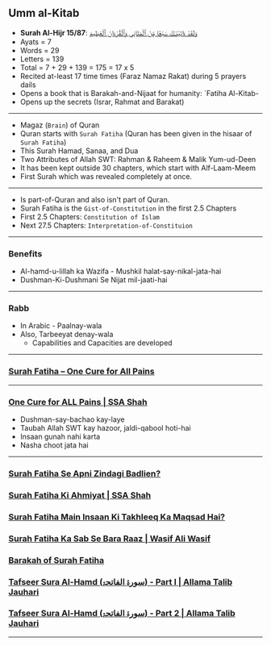 ## Umm al-Kitab
* __Surah Al-Hijr 15/87__: [وَلَقَدْ ءَاتَيْنَـٰكَ سَبْعًۭا مِّنَ ٱلْمَثَانِى وَٱلْقُرْءَانَ ٱلْعَظِيمَ](https://quran.com/15/87)
* Ayats = 7
* Words = 29
* Letters = 139
* Total = 7 + 29 + 139 = 175 = 17 x 5
* Recited at-least 17 time times (Faraz Namaz Rakat) during 5 prayers dails
* Opens a book that is Barakah-and-Nijaat for humanity: `Fatiha Al-Kitab-
* Opens up the secrets (Israr, Rahmat and Barakat)

***

* Magaz (`Brain`) of Quran
* Quran starts with `Surah Fatiha` (Quran has been given in the hisaar of `Surah Fatiha`)
* This Surah Hamad, Sanaa, and Dua 
* Two Attributes of Allah SWT: Rahman & Raheem & Malik Yum-ud-Deen
* It has been kept outside 30 chapters, which start with Alf-Laam-Meem 
* First Surah which was revealed completely at once.

***

* Is part-of-Quran and also isn't part of Quran.
* Surah Fatiha is the `Gist-of-Constitution` in the first 2.5 Chapters
* First 2.5 Chapters: `Constitution of Islam`
* Next 27.5 Chapters: `Interpretation-of-Constituion`

***

### Benefits
* Al-hamd-u-lillah ka Wazifa - Mushkil halat-say-nikal-jata-hai
* Dushman-Ki-Dushmani Se Nijat mil-jaati-hai

***

### Rabb
* In Arabic - Paalnay-wala
* Also, Tarbeeyat denay-wala
  * Capabilities and Capacities are developed

***

### [Surah Fatiha – One Cure for All Pains](https://www.youtube.com/watch?v=yZ7MWDeB6hY)

***

### [One Cure for ALL Pains | SSA Shah](https://www.youtube.com/shorts/HNe12DgxRTY)
* Dushman-say-bachao kay-laye
* Taubah Allah SWT kay hazoor, jaldi-qabool hoti-hai
* Insaan gunah nahi karta
* Nasha choot jata hai

***

### [Surah Fatiha Se Apni Zindagi Badlien?](https://www.youtube.com/watch?v=PVnOOxDc1Yc)
### [Surah Fatiha Ki Ahmiyat | SSA Shah](https://www.youtube.com/watch?v=gSA_RKnzf1A)
### [Surah Fatiha Main Insaan Ki Takhleeq Ka Maqsad Hai?](https://www.youtube.com/watch?v=hyTSleVTIgg)
### [Surah Fatiha Ka Sab Se Bara Raaz | Wasif Ali Wasif](https://www.youtube.com/watch?v=hXCHvBcF3d4)
### [Barakah of Surah Fatiha](https://www.youtube.com/watch?v=EX3HNc5kGnU)
### [Tafseer Sura Al-Hamd (سورۃ الفاتحۃ) - Part I | Allama Talib Jauhari](https://www.youtube.com/watch?v=r8yy9dspaAk)
### [Tafseer Sura Al-Hamd (سورۃ الفاتحۃ) - Part 2 | Allama Talib Jauhari](https://www.youtube.com/watch?v=s_Mz1ANEuKM)

***
